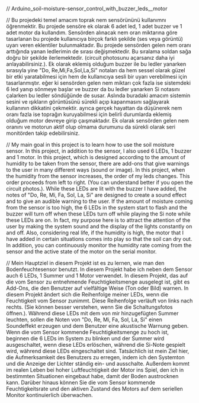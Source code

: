 // Arduino_soil-moisture-sensor_control_with_buzzer_leds__motor




// Bu projedeki temel amacım toprak nem sensörününü kullanımnı öğrenmektir. Bu projede sensöre ek olarak 6 adet led, 1 adet buzzer ve 1 adet motor da kullandım. Sensörden alınacak nem oran miktarına göre tasarlanan bu projede kullanıcıya birçok farklı şekilde (ses veya görüntü) uyarı veren eklentiler bulunmaktadır. Bu projede sensörden gelen nem oranı arttığında yanan ledlerimin de sırası değişmektedir. Bu sıralama soldan sağa doğru bir şekilde ilerlemektedir. (circuit photosunu açarsanız daha iyi anlayabilirsiniz.). Ek olarak eklemiş olduğum buzzer ile bu ledler yanarken sırasıyla yine "Do, Re,Mi,Fa,Sol,La,Si" notaları da hem sessel olarak güzel bir etki yaratabilmesi için hem de kullanıcıya sesli bir uyarı verebilmesi için tasarlanmıştır. eğer ki sensörden gelen nem miktarı çok fazla ise sistemdeki 6 led yanıp sönmeye başlar ve buzzer da bu ledler yanarken Si notasını çalarken bu ledler söndüğünde de susar. Aslında buradaki amacım sistemin sesini ve ışıkların görüntüsünü sürekli açıp kapanmasını sağlayarak kullanının dikkatini çekmektir. ayrıca gerçek hayattan da düşünerek nem oranı fazla ise toprağın kuruyabilmesi için belirli durumlarda eklemiş olduğum motor devreye girip çaışmaktadır. Ek olarak sensörden gelen nem oranını ve motorun aktif olup olmama durumunu da sürekli olarak seri monitörden takip edebilirsiniz. 




// My main goal in this project is to learn how to use the soil moisture sensor. In this project, in addition to the sensor, I also used 6 LEDs, 1 buzzer and 1 motor. In this project, which is designed according to the amount of humidity to be taken from the sensor, there are add-ons that give warnings to the user in many different ways (sound or image). In this project, when the humidity from the sensor increases, the order of my leds changes. This order proceeds from left to right. (You can understand better if you open the circuit photos.). While these LEDs are lit with the buzzer I have added, the notes of "Do, Re, Mi, Fa, Sol, La, Si" are designed to create a sound effect and to give an audible warning to the user. If the amount of moisture coming from the sensor is too high, the 6 LEDs in the system start to flash and the buzzer will turn off when these LEDs turn off while playing the Si note while these LEDs are on. In fact, my purpose here is to attract the attention of the user by making the system sound and the display of the lights constantly on and off. Also, considering real life, if the humidity is high, the motor that I have added in certain situations comes into play so that the soil can dry out. In addition, you can continuously monitor the humidity rate coming from the sensor and the active state of the motor on the serial monitor.




// Mein Hauptziel in diesem Projekt ist es zu lernen, wie man den Bodenfeuchtesensor benutzt. In diesem Projekt habe ich neben dem Sensor auch 6 LEDs, 1 Summer und 1 Motor verwendet. In diesem Projekt, das auf die vom Sensor zu entnehmende Feuchtigkeitsmenge ausgelegt ist, gibt es Add-Ons, die den Benutzer auf vielfältige Weise (Ton oder Bild) warnen. In diesem Projekt ändert sich die Reihenfolge meiner LEDs, wenn die Feuchtigkeit vom Sensor zunimmt. Diese Reihenfolge verläuft von links nach rechts. (Sie können besser verstehen, wenn Sie die Schaltungsfotos öffnen.). Während diese LEDs mit dem von mir hinzugefügten Summer leuchten, sollen die Noten von "Do, Re, Mi, Fa, Sol, La, Si" einen Soundeffekt erzeugen und dem Benutzer eine akustische Warnung geben. Wenn die vom Sensor kommende Feuchtigkeitsmenge zu hoch ist, beginnen die 6 LEDs im System zu blinken und der Summer wird ausgeschaltet, wenn diese LEDs erlöschen, während die Si-Note gespielt wird, während diese LEDs eingeschaltet sind. Tatsächlich ist mein Ziel hier, die Aufmerksamkeit des Benutzers zu erregen, indem ich den Systemton und die Anzeige der Lichter ständig ein- und ausschalte. Außerdem kommt im realen Leben bei hoher Luftfeuchtigkeit der Motor ins Spiel, den ich in bestimmten Situationen eingebaut habe, damit der Boden austrocknen kann. Darüber hinaus können Sie die vom Sensor kommende Feuchtigkeitsrate und den aktiven Zustand des Motors auf dem seriellen Monitor kontinuierlich überwachen.
